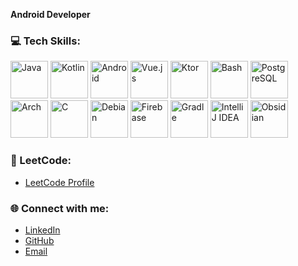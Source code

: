 
**Android Developer**

### 💻 Tech Skills:
<p> 
  <img src="https://skillicons.dev/icons?i=java" alt="Java" width="60" height="60"/> 
  <img src="https://skillicons.dev/icons?i=kotlin" alt="Kotlin" width="60" height="60"/> 
  <img src="https://skillicons.dev/icons?i=androidstudio" alt="Android" width="60" height="60"/> 
  <img src="https://skillicons.dev/icons?i=vue" alt="Vue.js" width="60" height="60"/> 
  <img src="https://skillicons.dev/icons?i=ktor" alt="Ktor" width="60" height="60"/> 
  <img src="https://skillicons.dev/icons?i=bash" alt="Bash" width="60" height="60"/> 
  <img src="https://skillicons.dev/icons?i=postgresql" alt="PostgreSQL" width="60" height="60"/> 
  <img src="https://skillicons.dev/icons?i=arch" alt="Arch" width="60" height="60"/> 
  <img src="https://skillicons.dev/icons?i=c" alt="C" width="60" height="60"/> 
  <img src="https://skillicons.dev/icons?i=debian" alt="Debian" width="60" height="60"/> 
  <img src="https://skillicons.dev/icons?i=firebase" alt="Firebase" width="60" height="60"/> 
  <img src="https://skillicons.dev/icons?i=gradle" alt="Gradle" width="60" height="60"/> 
  <img src="https://skillicons.dev/icons?i=intellij" alt="IntelliJ IDEA" width="60" height="60"/> 
  <img src="https://skillicons.dev/icons?i=obsidian" alt="Obsidian" width="60" height="60"/> 
</p>

### 🚀 LeetCode:
- [LeetCode Profile](https://leetcode.com/u/mr_aiba/)

### 🌐 Connect with me:
- [LinkedIn](https://www.linkedin.com/in/aibekmurat)
- [GitHub](https://github.com/aibekmurat)
- [Email](mailto:mr.aibek.developer@gmail.com)
